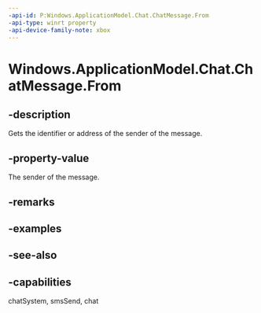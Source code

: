 ```yaml
---
-api-id: P:Windows.ApplicationModel.Chat.ChatMessage.From
-api-type: winrt property
-api-device-family-note: xbox
---
```


<!-- Property syntax
public string From { get;  set; }
-->

# Windows.ApplicationModel.Chat.ChatMessage.From

## -description
Gets the identifier or address of the sender of the message.

## -property-value
The sender of the message.

## -remarks

## -examples

## -see-also

## -capabilities
chatSystem, smsSend, chat
